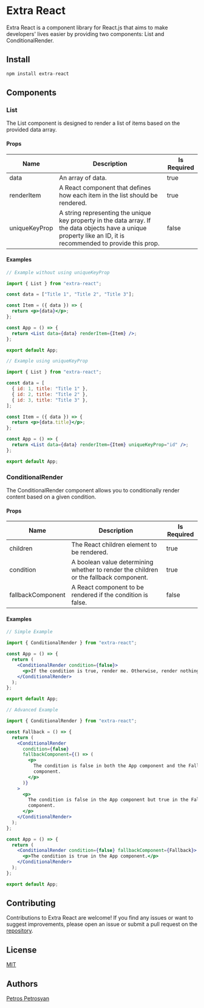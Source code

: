 # Extra React

Extra React is a component library for React.js that aims to make developers' lives easier by providing two components: List and ConditionalRender.

## Install

```js
npm install extra-react
```

## Components

### List

The List component is designed to render a list of items based on the provided data array.

#### Props

| Name          | Description                                                                                                                                                     | Is Required |
| ------------- | --------------------------------------------------------------------------------------------------------------------------------------------------------------- | ----------- |
| data          | An array of data.                                                                                                                                               | true        |
| renderItem    | A React component that defines how each item in the list should be rendered.                                                                                    | true        |
| uniqueKeyProp | A string representing the unique key property in the data array. If the data objects have a unique property like an ID, it is recommended to provide this prop. | false       |

#### Examples

```jsx
// Example without using uniqueKeyProp

import { List } from "extra-react";

const data = ["Title 1", "Title 2", "Title 3"];

const Item = ({ data }) => {
  return <p>{data}</p>;
};

const App = () => {
  return <List data={data} renderItem={Item} />;
};

export default App;
```

```jsx
// Example using uniqueKeyProp

import { List } from "extra-react";

const data = [
  { id: 1, title: "Title 1" },
  { id: 2, title: "Title 2" },
  { id: 3, title: "Title 3" },
];

const Item = ({ data }) => {
  return <p>{data.title}</p>;
};

const App = () => {
  return <List data={data} renderItem={Item} uniqueKeyProp="id" />;
};

export default App;
```

### ConditionalRender

The ConditionalRender component allows you to conditionally render content based on a given condition.

#### Props

| Name              | Description                                                                           | Is Required |
| ----------------- | ------------------------------------------------------------------------------------- | ----------- |
| children          | The React children element to be rendered.                                            | true        |
| condition         | A boolean value determining whether to render the children or the fallback component. | true        |
| fallbackComponent | A React component to be rendered if the condition is false.                           | false       |

#### Examples

```jsx
// Simple Example

import { ConditionalRender } from "extra-react";

const App = () => {
  return (
    <ConditionalRender condition={false}>
      <p>If the condition is true, render me. Otherwise, render nothing.</p>
    </ConditionalRender>
  );
};

export default App;
```

```jsx
// Advanced Example

import { ConditionalRender } from "extra-react";

const Fallback = () => {
  return (
    <ConditionalRender
      condition={false}
      fallbackComponent={() => (
        <p>
          The condition is false in both the App component and the Fallback
          component.
        </p>
      )}
    >
      <p>
        The condition is false in the App component but true in the Fallback
        component.
      </p>
    </ConditionalRender>
  );
};

const App = () => {
  return (
    <ConditionalRender condition={false} fallbackComponent={Fallback}>
      <p>The condition is true in the App component.</p>
    </ConditionalRender>
  );
};

export default App;
```

## Contributing

Contributions to Extra React are welcome! If you find any issues or want to suggest improvements, please open an issue or submit a pull request on the [repository](https://github.com/Petros-Petrosyan/extra-react).

## License

[MIT](https://github.com/Petros-Petrosyan/extra-react/blob/main/LICENSE)

## Authors

[Petros Petrosyan](https://github.com/Petros-Petrosyan)
